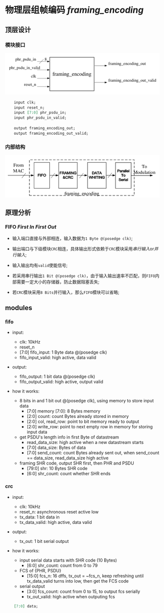 # 物理层组帧编码 *framing_encoding*

## 顶层设计

### 模块接口

![interface](interface.png)

```vhdl
    input clk;
    input reset_n;
    input [7:0] phr_psdu_in;
    input phr_psdu_in_valid;

    output framing_encoding_out;
    output framing_encoding_out_valid;
```

### 内部结构

![structure](structure.png)

## 原理分析

### FIFO *First In First Out*

* 输入端口直接与外部相连，输入数据为`1 Byte @(posedge clk)`;

* 输出端口与下级模块`CRC`相连，具体输出形式依赖于`CRC`模块采用*串行输入*or*并行输入*;

* 输入输出均有`valid`使能信号;

* 若采用串行输出`1 Bit @(posedge clk)`，由于输入输出速率不匹配，则`FIFO`内部需要一定大小的存储器，防止数据阻塞丢失;

* 若`CRC`模块采用`8 Bits`并行输入，那么`FIFO`模块可以省略;

## modules

### fifo

- input: 
    + clk: 10kHz
    + reset_n
    + [7:0] fifo_input: 1 Byte data @(posedge clk)
    + fifo_input_valid: high active, data valid

- output: 
    + fifo_output: 1 bit data @(posedge clk)
    + fifo_output_valid: high active, output valid

- how it works:
    + 8 bits in and 1 bit out @(posedge clk), using memory to store input data
        + [7:0] memory [7:0]: 8 Bytes memory
        + [2:0] count: count Bytes already stored in memory
        + [2:0] col, read_row: point to bit memory ready to output
        + [2:0] write_row: point to next empty row in memory for storing input data
    + get PSDU's length info in first Byte of datastream
        + read_data_size: high active when a new datastream starts
        + [7:0] data_size: Bytes of data
        + [7:0] send_count: count Bytes already sent out, when send_count == data_size, read_data_size high active
    + framing SHR code, output SHR first, then PHR and PSDU
        + [79:0] shr: 10 Bytes SHR code
        + [6:0] shr_count: count whether SHR ends

### crc

- input:
    + clk: 10kHz
    + reset_n: asynchronous reset active low
    + tx_data: 1 bit data in
    + tx_data_valid: high active, data valid

- output:
    + tx_out: 1 bit serial output

- how it works:
    + input serial data starts with SHR code (10 Bytes)
        + [6:0] shr_count: count from 0 to 79
    + FCS of {PHR, PSDU}
        + [15:0] fcs_n: 16 dffs, tx_out = ~fcs_n, keep refreshing until tx_data_valid turns into low, then get the FCS code
    + serial output
        + [3:0] fcs_count: count from 0 to 15, to output fcs serially
        + tx_out_valid: high active when outputing fcs

```vhdl
    [7:0] data;
```
